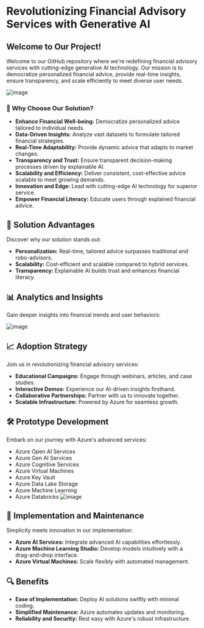 # Revolutionizing Financial Advisory Services with Generative AI

## Welcome to Our Project!

Welcome to our GitHub repository where we're redefining financial advisory services with cutting-edge generative AI technology. Our mission is to democratize personalized financial advice, provide real-time insights, ensure transparency, and scale efficiently to meet diverse user needs.

![image](https://github.com/Dev-Team-VIT/Financial-Advisory-Bot/assets/33595457/b5206c50-77b2-4d30-9e0e-195f6ab4754f)

### 🌟 Why Choose Our Solution?
- **Enhance Financial Well-being:** Democratize personalized advice tailored to individual needs.
- **Data-Driven Insights:** Analyze vast datasets to formulate tailored financial strategies.
- **Real-Time Adaptability:** Provide dynamic advice that adapts to market changes.
- **Transparency and Trust:** Ensure transparent decision-making processes driven by explainable AI.
- **Scalability and Efficiency:** Deliver consistent, cost-effective advice scalable to meet growing demands.
- **Innovation and Edge:** Lead with cutting-edge AI technology for superior service.
- **Empower Financial Literacy:** Educate users through explained financial advice.

## 🚀 Solution Advantages
Discover why our solution stands out:
- **Personalization:** Real-time, tailored advice surpasses traditional and robo-advisors.
- **Scalability:** Cost-efficient and scalable compared to hybrid services.
- **Transparency:** Explainable AI builds trust and enhances financial literacy.

## 📊 Analytics and Insights
Gain deeper insights into financial trends and user behaviors:

![image](https://github.com/Dev-Team-VIT/Financial-Advisory-Bot/assets/33595457/398132a3-c780-4a5a-89d3-1ca99487ed9f)


## 📈 Adoption Strategy
Join us in revolutionizing financial advisory services:
- **Educational Campaigns:** Engage through webinars, articles, and case studies.
- **Interactive Demos:** Experience our AI-driven insights firsthand.
- **Collaborative Partnerships:** Partner with us to innovate together.
- **Scalable Infrastructure:** Powered by Azure for seamless growth.

## 🛠️ Prototype Development
Embark on our journey with Azure's advanced services:
- Azure Open AI Services
- Azure Gen AI Services
- Azure Cognitive Services
- Azure Virtual Machines
- Azure Key Vault
- Azure Data Lake Storage
- Azure Machine Learning
- Azure Databricks
  ![image](https://github.com/Dev-Team-VIT/Financial-Advisory-Bot/assets/33595457/f75b0136-a373-49c7-8b50-b3997f1c7f3b)


## 🌟 Implementation and Maintenance
Simplicity meets innovation in our implementation:
- **Azure AI Services:** Integrate advanced AI capabilities effortlessly.
- **Azure Machine Learning Studio:** Develop models intuitively with a drag-and-drop interface.
- **Azure Virtual Machines:** Scale flexibly with automated management.

## 🔍 Benefits
- **Ease of Implementation:** Deploy AI solutions swiftly with minimal coding.
- **Simplified Maintenance:** Azure automates updates and monitoring.
- **Reliability and Security:** Rest easy with Azure's robust infrastructure.



